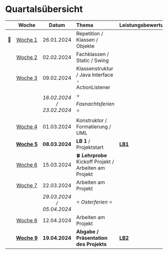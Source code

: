 # Quartalsübersicht

|                    |         Woche          |           Datum           | Thema                                                  | Leistungsbewertung |
| ------------------ | :--------------------: | :-----------------------: | :----------------------------------------------------- | :----------------- |
| :steam_locomotive: |   [Woche&nbsp;1][w1]   |        26.01.2024         | Repetition / Klassen / Objekte                         |                    |
|                    |   [Woche&nbsp;2][w2]   |        02.02.2024         | Fachklassen / Static / Swing                           |                    |
|                    |   [Woche&nbsp;3][w3]   |        09.02.2024         | Klassenstruktur / Java Interface - ActionListener      |                    |
|                    |                        | _16.02.2024 / 23.02.2024_ | :star: _Fasnachtsferien_ :star:                        |                    |
|                    |   [Woche&nbsp;4][w4]   |        01.03.2024         | Konstruktor / Formatierung / UML                       |                    |
|                    | [**Woche&nbsp;5**][w5] |      **08.03.2024**       | **LB 1** / Projektstart                                | **[LB1]**          |
|                    |   [Woche&nbsp;6][w6]   |        15.03.2024         | 🍀 **Lehrprobe** Kickoff Projekt / Arbeiten am Projekt |                    |
|                    |   [Woche&nbsp;7][w7]   |        22.03.2024         | Arbeiten am Projekt                                    |                    |
|                    |                        | _29.03.2024 / 05.04.2024_ | :star: _Osterferien_ :star:                            |                    |
|                    |   [Woche&nbsp;8][w8]   |        12.04.2024         | Arbeiten am Projekt                                    |                    |
|                    | [**Woche&nbsp;9**][w9] |      **19.04.2024**       | **Abgabe / Präsentation des Projekts**                 | **[LB2]**          |

[w1]: ./woche-01.md
[w2]: ./woche-02.md
[w3]: ./woche-03.md
[w4]: ./woche-04.md
[w5]: ./woche-05.md
[w6]: ./woche-06.md
[w7]: ./woche-07.md
[w8]: ./woche-08.md
[w9]: ./woche-09.md
[LB1]: ../beurteilungen/lb1.md
[LB2]: ../beurteilungen/lb2.md
